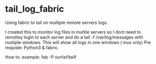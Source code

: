 # tail_log_fabric
Using fabric to tail on multiple remote servers logs.

I created this to monitor log files in multile servers so I dont need to remotley login to each server and do a tail -f /var/log/messages with multiple windows.
This will show all logs in one windows ( inux only)
Pre requiste:
Python3 & fabric.

How to:
example: 
fab -P svrlist1tailf 
